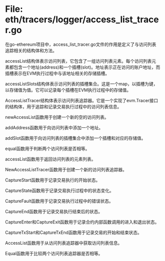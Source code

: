 # File: eth/tracers/logger/access_list_tracer.go

在go-ethereum项目中，access_list_tracer.go文件的作用是定义了与访问列表追踪相关的结构体和方法。

accessList结构体表示访问列表，它包含了一组访问列表元素。每个访问列表元素都包含一个地址(address)和一个插槽(slot)。地址表示正在访问的账户地址，而插槽表示在EVM执行过程中与该地址相关的存储插槽。

accessListSlots结构体表示访问列表的插槽集合。这是一个map，以插槽为键，以存储值为值。它可以记录每个插槽在EVM执行过程中的存储值。

AccessListTracer结构体表示访问列表追踪器。它是一个实现了evm.Tracer接口的结构体，用于追踪和记录交易执行过程中的访问列表信息。

newAccessList函数用于创建一个新的空的访问列表。

addAddress函数用于向访问列表中添加一个地址。

addSlot函数用于向访问列表的插槽集合中添加一个插槽和对应的存储值。

equal函数用于判断两个访问列表是否相等。

accessList函数用于返回访问列表的元素列表。

NewAccessListTracer函数用于创建一个新的访问列表追踪器。

CaptureStart函数用于记录交易执行的开始状态。

CaptureState函数用于记录交易执行过程中的状态变化。

CaptureFault函数用于记录交易执行过程中的错误状态。

CaptureEnd函数用于记录交易执行结束后的状态。

CaptureEnter和CaptureExit函数用于记录合约内部函数调用的进入和退出状态。

CaptureTxStart和CaptureTxEnd函数用于记录交易的开始和结束状态。

AccessList函数用于从访问列表追踪器中获取访问列表信息。

Equal函数用于比较两个访问列表追踪器是否相等。

